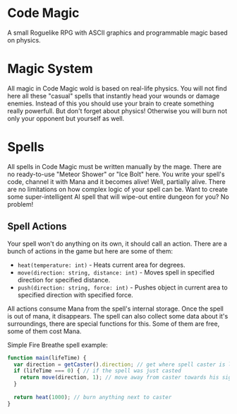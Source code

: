 # Code Magic
A small Roguelike RPG with ASCII graphics and programmable magic based on physics.
# Magic System
All magic in Code Magic wold is based on real-life physics. You will not find here all these "casual" spells that instantly head your wounds or damage enemies. Instead of this you should use your brain to create something really powerfull. But don't forget about physics! Otherwise you will burn not only your opponent but yourself as well.
# Spells
All spells in Code Magic must be written manually by the mage. There are no ready-to-use "Meteor Shower" or "Ice Bolt" here. You write your spell's code, channel it with Mana and it becomes alive! Well, partially alive. There are no limitations on how complex logic of your spell can be. Want to create some super-intelligent AI spell that will wipe-out entire dungeon for you? No problem!
## Spell Actions
Your spell won't do anything on its own, it should call an action. There are a bunch of actions in the game but here are some of them:
- `heat(temperature: int)` - Heats current area for <temperature> degrees.
- `move(direction: string, distance: int)` - Moves spell in specified direction for specified distance.
- `push(direction: string, force: int)` - Pushes object in current area to specified direction with specified force.

All actions consume Mana from the spell's internal storage. Once the spell is out of mana, it disappears.
The spell can also collect some data about it's surroundings, there are special functions for this. Some of them are free, some of them cost Mana.

Simple Fire Breathe spell example:
```JavaScript
function main(lifeTime) {
  var direction = getCaster().direction; // get where spell caster is looking
  if (lifeTime === 0) { // if the spell was just casted
    return move(direction, 1); // move away from caster towards his sight
  }
  
  return heat(1000); // burn anything next to caster
}
```
